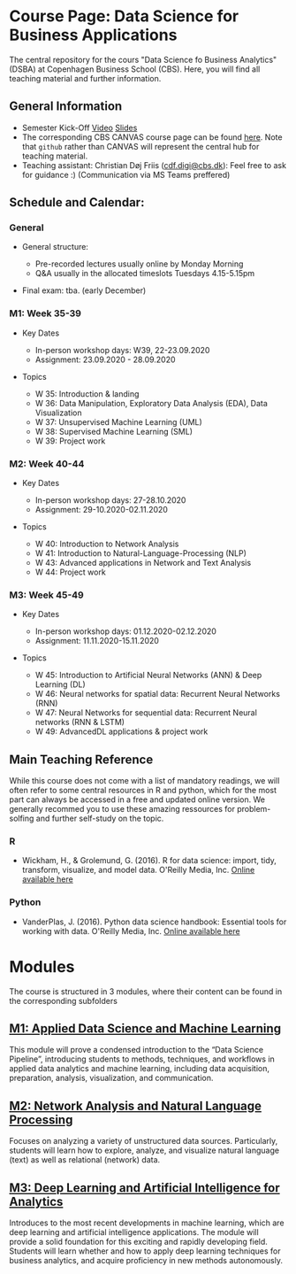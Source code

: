 # Course Page: Data Science for Business Applications
The central repository for the cours "Data Science fo Business Analytics" (DSBA) at Copenhagen Business School (CBS). Here, you will find all teaching material and further information.

## General Information

* Semester Kick-Off [Video](https://cbscanvas.instructure.com/courses/11902/pages/video-kick-off-semester-structure-content-and-aob?module_item_id=268881) [Slides](https://cbscanvas.instructure.com/courses/11902/files/346202?module_item_id=270101)
* The corresponding CBS CANVAS course page can be found [here](https://cbscanvas.instructure.com/courses/11902). Note that `github` rather than CANVAS will represent the central hub for teaching material.
* Teaching assistant: Christian Døj Friis (<cdf.digi@cbs.dk>): Feel free to ask for guidance :) (Communication via MS Teams preffered)


## Schedule and Calendar:

### General

* General structure:
   * Pre-recorded lectures usually online by Monday Morning
   * Q&A usually in the allocated timeslots Tuesdays 4.15-5.15pm

* Final exam: tba. (early December)

### M1: Week 35-39

* Key Dates
  * In-person workshop days: W39, 22-23.09.2020
  * Assignment: 23.09.2020 - 28.09.2020
  
* Topics
   * W 35: Introduction & landing
   * W 36: Data Manipulation, Exploratory Data Analysis (EDA), Data Visualization
   * W 37: Unsupervised Machine Learning (UML)
   * W 38: Supervised Machine Learning (SML)
   * W 39: Project work

### M2: Week 40-44

* Key Dates
  * In-person workshop days: 27-28.10.2020
  * Assignment: 29-10.2020-02.11.2020
  
* Topics
   * W 40: Introduction to Network Analysis
   * W 41: Introduction to Natural-Language-Processing (NLP)
   * W 43: Advanced applications in Network and Text Analysis
   * W 44: Project work
   
### M3: Week 45-49

* Key Dates
  * In-person workshop days: 01.12.2020-02.12.2020
  * Assignment: 11.11.2020-15.11.2020
  
* Topics
   * W 45: Introduction to Artificial Neural Networks (ANN) & Deep Learning (DL)
   * W 46: Neural networks for spatial data: Recurrent Neural Networks (RNN)
   * W 47: Neural Networks for sequential data: Recurrent Neural networks (RNN & LSTM)
   * W 49: AdvancedDL applications & project work

## Main Teaching Reference
While this course does not come with a list of mandatory readings, we will often refer to some central resources in R and python, which for the most part can always be accessed in a free and updated online version.  We generally recommed you to use these amazing ressources for problem-solfing and further self-study on the topic.

### R

* Wickham, H., & Grolemund, G. (2016). R for data science: import, tidy, transform, visualize, and model data. O'Reilly Media, Inc. [Online available here](https://r4ds.had.co.nz/)

### Python

* VanderPlas, J. (2016). Python data science handbook: Essential tools for working with data. O'Reilly Media, Inc. [Online available here](https://jakevdp.github.io/PythonDataScienceHandbook/index.html)

# Modules
The course is structured in 3 modules, where their content can be found in the corresponding subfolders

## [M1: Applied Data Science and Machine Learning](https://sds-aau.github.io/dsba-cbs//M1)
This module will prove a condensed introduction to the “Data Science Pipeline”, introducing students to methods, techniques, and workflows in applied data analytics and machine learning, including data acquisition, preparation, analysis, visualization, and communication.

## [M2: Network Analysis and Natural Language Processing](https://sds-aau.github.io/dsba-cbs/M2)
Focuses on analyzing a variety of unstructured data sources. Particularly, students will learn how to explore, analyze, and visualize natural language (text) as well as relational (network) data.

## [M3: Deep Learning and Artificial Intelligence for Analytics](https://sds-aau.github.io/dsba-cbs/M3)
Introduces to the most recent developments in machine learning, which are deep learning and artificial intelligence applications. The module will provide a solid foundation for this exciting and rapidly developing field. Students will learn whether and how to apply deep learning techniques for business analytics, and acquire proficiency in new methods autonomously.

